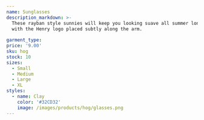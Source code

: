 ```yaml
---
name: Sunglasses
description_markdown: >-
  These rayban style sunnies will keep you looking suave all summer long, especially
  with the Henry logo placed subtly along the arm.
  
garment_type:
price: '9.00'
sku: hog
stock: 10
sizes:
  - Small
  - Medium
  - Large
  - XL
styles:
  - name: Clay
    color: '#32CD32'
    image: /images/products/hog/glasses.png
---
```

